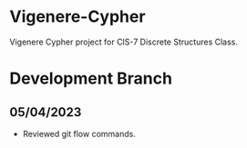 # Vigenere-Cypher

Vigenere Cypher project for CIS-7 Discrete Structures Class.

# Development Branch

## 05/04/2023

- Reviewed git flow commands.

